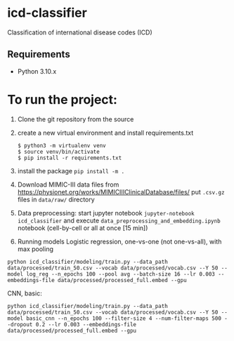 # icd-classifier
Classification of international disease codes (ICD)

## Requirements
* Python 3.10.x

# To run the project:

1. Clone the git repository from the source

1. create a new virtual environment and install
requirements.txt

    ```console
    $ python3 -m virtualenv venv
    $ source venv/bin/activate
    $ pip install -r requirements.txt
    ```
1. install the package
```pip install -m .```

1. Download MIMIC-III data files from https://physionet.org/works/MIMICIIIClinicalDatabase/files/
put `.csv.gz` files in `data/raw/` directory

1. Data preprocessing:
start jupyter notebook
```jupyter-notebook icd_classifier```
and execute `data_preprocessing_and_embedding.ipynb` notebook (cell-by-cell or all at once [15 min])

1. Running models
Logistic regression, one-vs-one (not one-vs-all),  with max pooling
```
python icd_classifier/modeling/train.py --data_path data/processed/train_50.csv --vocab data/processed/vocab.csv --Y 50 --model log_reg --n_epochs 100 --pool avg --batch-size 16 --lr 0.003 --embeddings-file data/processed/processed_full.embed --gpu
```

CNN, basic:
```
python icd_classifier/modeling/train.py --data_path data/processed/train_50.csv --vocab data/processed/vocab.csv --Y 50 --model basic_cnn --n_epochs 100 --filter-size 4 --num-filter-maps 500 --dropout 0.2 --lr 0.003 --embeddings-file data/processed/processed_full.embed --gpu
```